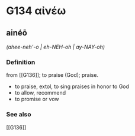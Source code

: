 # G134 αἰνέω

## ainéō

_(ahee-neh'-o | eh-NEH-oh | ay-NAY-oh)_

### Definition

from [[G136]]; to praise (God); praise.

- to praise, extol, to sing praises in honor to God
- to allow, recommend
- to promise or vow

### See also

[[G136]]

